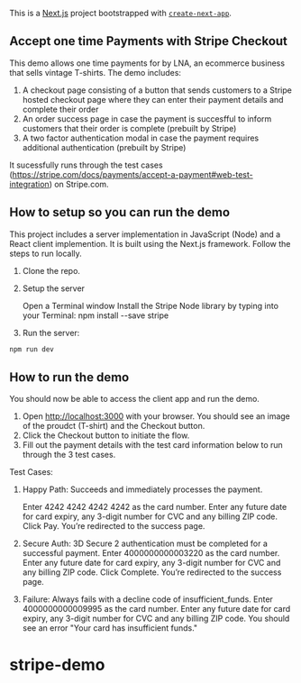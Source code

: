 This is a [Next.js](https://nextjs.org/) project bootstrapped with [`create-next-app`](https://github.com/vercel/next.js/tree/canary/packages/create-next-app).

## Accept one time Payments with Stripe Checkout 

This demo allows one time payments for by LNA, an ecommerce business that sells vintage T-shirts. The demo includes: 
1. A checkout page consisting of a button that sends customers to a Stripe hosted checkout page where they can enter their payment details and complete their order
2. An order success page in case the payment is succesfful to inform customers that their order is complete (prebuilt by Stripe)
3. A two factor authentication modal in case the payment requires additional authentication (prebuilt by Stripe)

It sucessfully runs through the test cases (https://stripe.com/docs/payments/accept-a-payment#web-test-integration) on Stripe.com.


## How to setup so you can run the demo 

This project includes a server implementation in JavaScript (Node) and a React client implemention. It is built using the Next.js framework. 
Follow the steps to run locally. 

1. Clone the repo. 
2. Setup the server

	Open a Terminal window
	Install the Stripe Node library by typing into your Terminal: npm install --save stripe

3. Run the server:

```bash
npm run dev

```

## How to run the demo 

You should now be able to access the client app and run the demo. 

1. Open [http://localhost:3000](http://localhost:3000) with your browser. You should see an image of the proudct (T-shirt) and the Checkout button. 
2. Click the Checkout button to initiate the flow. 
3. Fill out the payment details with the test card information below to run through the 3 test cases. 

Test Cases:

1.  Happy Path: Succeeds and immediately processes the payment.
    
    Enter 4242 4242 4242 4242 as the card number.
    Enter any future date for card expiry, any 3-digit number for CVC and any billing ZIP code.
    Click Pay. 
	You’re redirected to the success page.

2.  Secure Auth: 3D Secure 2 authentication must be completed for a successful payment.
    Enter 4000000000003220 as the card number.
    Enter any future date for card expiry, any 3-digit number for CVC and any billing ZIP code.
    Click Complete. 
    You’re redirected to the success page.

3.  Failure: Always fails with a decline code of insufficient_funds.
	Enter 4000000000009995 as the card number. 
	Enter any future date for card expiry, any 3-digit number for CVC and any billing ZIP code.
	You should see an error "Your card has insufficient funds."





# stripe-demo
